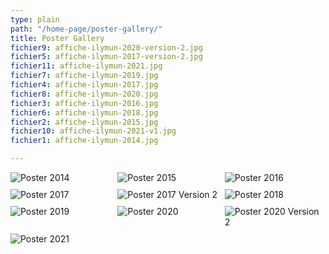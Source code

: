 ```yaml
---
type: plain
path: "/home-page/poster-gallery/"
title: Poster Gallery
fichier9: affiche-ilymun-2020-version-2.jpg
fichier5: affiche-ilymun-2017-version-2.jpg
fichier11: affiche-ilymun-2021.jpg
fichier7: affiche-ilymun-2019.jpg
fichier4: affiche-ilymun-2017.jpg
fichier8: affiche-ilymun-2020.jpg
fichier3: affiche-ilymun-2016.jpg
fichier6: affiche-ilymun-2018.jpg
fichier2: affiche-ilymun-2015.jpg
fichier10: affiche-ilymun-2021-v1.jpg
fichier1: affiche-ilymun-2014.jpg

---
```



<div class="wrapper" style="display:grid;grid-template-columns:repeat(3,1fr);grid-gap:10px;">

<img src="gatsby-website/uploads/affiche-ilymun-2014.jpg" alt="Poster 2014">

<img src="gatsby-website/content/home-page/poster-gallery/affiche-ilymun-2015.jpg" alt="Poster 2015">

<img src="/gatsby-website/content/home-page/poster-gallery/affiche-ilymun-2016.jpg" alt="Poster 2016">

<img src="/gatsby-website/content/home-page/poster-gallery/affiche-ilymun-2017.jpg" alt="Poster 2017">

<img src="/gatsby-website/content/home-page/poster-gallery/affiche-ilymun-2017-version-2.jpg" alt="Poster 2017 Version 2">

<img src="/gatsby-website/content/home-page/poster-gallery/affiche-ilymun-2018.jpg" alt="Poster 2018">

<img src="/gatsby-website/content/home-page/poster-gallery/affiche-ilymun-2019.jpg" alt="Poster 2019">

<img src="/gatsby-website/content/home-page/poster-gallery/affiche-ilymun-2020.jpg" alt="Poster 2020">

<img src="/gatsby-website/content/home-page/poster-gallery/affiche-ilymun-2020-version-2.jpg" alt="Poster 2020 Version 2">

<img src="/gatsby-website/content/home-page/poster-gallery/affiche-ilymun-2021.jpg" alt="Poster 2021">

</div>

